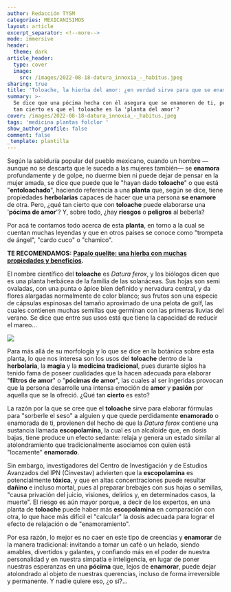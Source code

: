 ```yaml
---
author: Redacción TYSM
categories: MEXICANISIMOS
layout: article
excerpt_separator: <!--more-->
mode: immersive
header:
  theme: dark
article_header:
  type: cover
  image:
    src: /images/2022-08-18-datura_innoxia_-_habitus.jpeg
sharing: true
title: 'Toloache, la hierba del amor: ¿en verdad sirve para que se enamoren de ti?'
summary: >-
  Se dice que una pócima hecha con él asegura que se enamoren de ti, pero, ¿qué
  tan cierto es que el toloache es la 'planta del amor'?
cover: /images/2022-08-18-datura_innoxia_-_habitus.jpeg
tags: 'medicina plantas folclor '
show_author_profile: false
comment: false
_template: plantilla
---
```







Según la sabiduría popular del pueblo mexicano, cuando un hombre —aunque no se descarta que le suceda a las mujeres también— se **enamora** profundamente y de golpe, no duerme bien ni puede dejar de pensar en la mujer amada, se dice que puede que le "hayan dado **toloache**" o que está "**entoloachado**", haciendo referencia a una **planta** que, según se dice, tiene propiedades **herbolarias** capaces de hacer que una persona **se enamore** de otra. Pero, ¿qué tan cierto que con **toloache** puede elaborarse una '**pócima de amor**'? Y, sobre todo, ¿hay **riesgos** o **peligros** al beberla?

Por acá te contamos todo acerca de esta **planta**, en torno a la cual se cuentan muchas leyendas y que en otros países se conoce como "trompeta de ángel", "cardo cuco" o "chamico".

**TE RECOMENDAMOS:** [**Papalo quelite: una hierba con muchas propiedades y beneficios**](https://blog.tonoysumariachi.com/gastronomia/2022/04/22/papalo-quelite-una-hierba-con-muchas-propiedades-y-beneficios.html)**.**

El nombre científico del **toloache** es _Datura ferox_, y los biólogos dicen que es una planta herbácea de la familia de las solanáceas. Sus hojas son semi ovaladas, con una punta o ápice bien definido y nervadura central, y da flores alargadas normalmente de color blanco; sus frutos son una especie de cápsulas espinosas del tamaño aproximado de una pelota de golf, las cuales contienen muchas semillas que germinan con las primeras lluvias del verano. Se dice que entre sus usos está que tiene la capacidad de reducir el mareo…

![](https://upload.wikimedia.org/wikipedia/commons/9/9c/Datura_feroz_%288706452554%29.jpg)

Para más allá de su morfología y lo que se dice en la botánica sobre esta planta, lo que nos interesa son los usos del **toloache** dentro de la **herbolaria**, la **magia** y la **medicina tradicional**, pues durante siglos ha tenido fama de poseer cualidades que la hacen adecuada para elaborar "**filtros de amor**" o "**pócimas de amor**", las cuales al ser ingeridas provocan que la persona desarrolle una intensa emoción de **amor** y **pasión** por aquella que se la ofreció. ¿Qué tan **cierto** es esto?

La razón por la que se cree que el **toloache** sirve para elaborar fórmulas para "sorberle el seso" a alguien y que quede perdidamente **enamorado** o enamorada de ti, provienen del hecho de que la _Datura ferox_ contiene una sustancia llamada **escopolamina**, la cual es un alcaloide que, en dosis bajas, tiene produce un efecto sedante: relaja y genera un estado similar al atolondramiento que tradicionalmente asociamos con quien está "locamente" **enamorado**.

Sin embargo, investigadores del Centro de Investigación y de Estudios Avanzados del IPN (Cinvestav) advierten que la **escopolamina** es potencialmente **tóxica**, y que en altas concentraciones puede resultar **dañino** e incluso mortal, pues al preparar brebajes con sus hojas o semillas, "causa privación del juicio, visiones, delirios y, en determinados casos, la muerte". El riesgo es aún mayor porque, a decir de los expertos, en una planta de **toloache** puede haber más **escopolamina** en comparación con otra, lo que hace más difícil el "calcular" la dosis adecuada para lograr el efecto de relajación o de "enamoramiento".

Por esa razón, lo mejor es no caer en este tipo de creencias y **enamorar** de la manera tradicional: invitando a tomar un café o un helado, siendo amables, divertidos y galantes, y confiando más en el poder de nuestra personalidad y en nuestra simpatía e inteligencia, en lugar de poner nuestras esperanzas en una **pócima** que, lejos de **enamorar**, puede dejar atolondrado al objeto de nuestras querencias, incluso de forma irreversible y permanente. Y nadie quiere eso, ¿o sí?…
